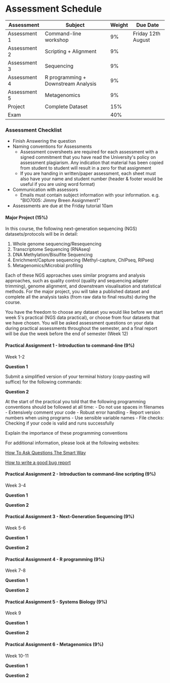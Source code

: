 # Assessment Schedule


| **Assessment** | **Subject** | **Weight** | **Due Date** | 
|----------------|-------------|------------|--------------|
| Assessment 1 | Command-line workshop | 9% | Friday 12th August |
| Assessment 2 | Scripting + Alignment | 9% |  |
| Assessment 3 | Sequencing | 9% |  |
| Assessment 4 | R programming + Downstream Analysis | 9% |  |
| Assessment 5 | Metagenomics | 9% |  | 
| Project | Complete Dataset | 15% |  |
| Exam | | 40% | | 

### Assessment Checklist

- Finish Answering the question
- Naming conventions for Assessments
	- Assessment coversheets are required for each assessment with a signed commitment that you have read the University's policy on assessment plagiarism. Any indication that material has been copied from student to student will result in a zero for that assignment 
	- If you are handing in written/paper assessment, each sheet must also have your name and student number (header & footer would be useful if you are using word format)
- Communication with assessors
	- Emails must contain subject information with your information. e.g. "BIO7005: Jimmy Breen Assignment1"
- Assessments are due at the Friday tutorial 10am
	
#### Major Project (15%)

In this course, the following next-generation sequencing (NGS) datasets/protocols will be in detail:

1. Whole genome sequencing/Resequencing  
2. Transcriptome Sequencing (RNAseq)
3. DNA Methylation/Bisulfite Sequencing
4. Enrichment/Capture sequencing (Methyl-capture, ChIPseq, RIPseq)
5. Metagenomics/Microbial profiling

Each of these NGS approaches uses similar programs and analysis approaches, such as quality control (quality and sequencing adapter trimming), genome alignment, and downstream visualisation and statistical methods. For the major project, you will take a published dataset and complete all the analysis tasks (from raw data to final results) during the course. 

You have the freedom to choose any dataset you would like before we start week 5's practical (NGS data practical), or choose from four datasets that we have chosen. You will be asked assessment questions on your data during practical assessments throughout the semester, and a final report will be due the week before the end of semester (Week 12)


#### Practical Assignment 1 - Introduction to command-line (9%)

Week 1-2

__Question 1__

Submit a simplified version of your terminal history (copy-pasting will suffice) for the following commands:

__Question 2__

At the start of the practical you told that the following programming conventions should be followed at all time:
	- Do not use spaces in filenames
	- Extensively comment your code
	- Robust error handling
	- Report version numbers when using programs
	- Use sensible variable names
	- File checks: Checking if your code is valid and runs successfully
	
Explain the importance of these programming conventions 

For additional information, please look at the following websites:

[How To Ask Questions The Smart Way](http://www.catb.org/esr/faqs/smart-questions.html)

[How to write a good bug report](https://musescore.org/en/developers-handbook/how-write-good-bug-report-step-step-instructions)

#### Practical Assignment 2 - Introduction to command-line scripting (9%)

Week 3-4

__Question 1__



__Question 2__


#### Practical Assignment 3 - Next-Generation Sequencing (9%)

Week 5-6

__Question 1__



__Question 2__


#### Practical Assignment 4 - R programming (9%)

Week 7-8

__Question 1__



__Question 2__


#### Practical Assignment 5 - Systems Biology (9%)

Week 9

__Question 1__



__Question 2__


#### Practical Assignment 6 - Metagenomics (9%)

Week 10-11

__Question 1__



__Question 2__
